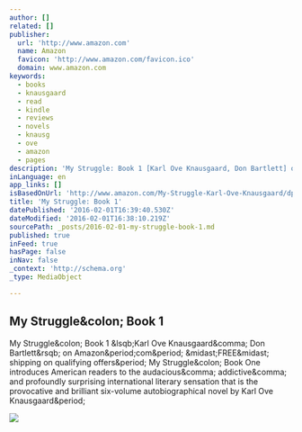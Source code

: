 ```yaml
---
author: []
related: []
publisher:
  url: 'http://www.amazon.com'
  name: Amazon
  favicon: 'http://www.amazon.com/favicon.ico'
  domain: www.amazon.com
keywords:
  - books
  - knausgaard
  - read
  - kindle
  - reviews
  - novels
  - knausg
  - ove
  - amazon
  - pages
description: 'My Struggle: Book 1 [Karl Ove Knausgaard, Don Bartlett] on Amazon.com. *FREE* shipping on qualifying offers. My Struggle: Book One introduces American readers to the audacious, addictive, and profoundly surprising international literary sensation that is the provocative and brilliant six-volume autobiographical novel by Karl Ove Knausgaard.'
inLanguage: en
app_links: []
isBasedOnUrl: 'http://www.amazon.com/My-Struggle-Karl-Ove-Knausgaard/dp/0374534144'
title: 'My Struggle: Book 1'
datePublished: '2016-02-01T16:39:40.530Z'
dateModified: '2016-02-01T16:38:10.219Z'
sourcePath: _posts/2016-02-01-my-struggle-book-1.md
published: true
inFeed: true
hasPage: false
inNav: false
_context: 'http://schema.org'
_type: MediaObject

---
```

<article style=""><h1>My Struggle&amp;colon; Book 1</h1><p>My Struggle&amp;colon; Book 1 &amp;lsqb;Karl Ove Knausgaard&amp;comma; Don Bartlett&amp;rsqb; on Amazon&amp;period;com&amp;period; &amp;midast;FREE&amp;midast; shipping on qualifying offers&amp;period; My Struggle&amp;colon; Book One introduces American readers to the audacious&amp;comma; addictive&amp;comma; and profoundly surprising international literary sensation that is the provocative and brilliant six-volume autobiographical novel by Karl Ove Knausgaard&amp;period;</p><img src="http://ecx.images-amazon.com/images/I/51maejxEQlL.jpg" /></article>